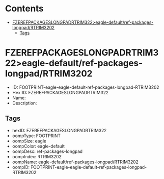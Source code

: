 



Contents
========

* [FZEREFPACKAGESLONGPADRTRIM322>eagle-default/ref-packages-longpad/RTRIM3202](#fzerefpackageslongpadrtrim322eagle-defaultref-packages-longpadrtrim3202)
	* [Tags](#tags)

# FZEREFPACKAGESLONGPADRTRIM322>eagle-default/ref-packages-longpad/RTRIM3202

- ID: FOOTPRINT-eagle-eagle-default-ref-packages-longpad-RTRIM3202
- Hex ID: FZEREFPACKAGESLONGPADRTRIM322
- Name: 
- Description: 

## Tags

- hexID: FZEREFPACKAGESLONGPADRTRIM322
- oompType: FOOTPRINT
- oompSize: eagle
- oompColor: eagle-default
- oompDesc: ref-packages-longpad
- oompIndex: RTRIM3202
- oompName: eagle-default/ref-packages-longpad/RTRIM3202
- oompID: FOOTPRINT-eagle-eagle-default-ref-packages-longpad-RTRIM3202

